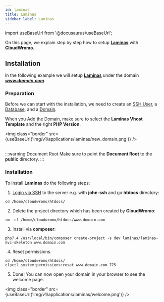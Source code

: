 ```yaml
---
id: laminas
title: Laminas
sidebar_label: Laminas
---
```


import useBaseUrl from '@docusaurus/useBaseUrl';

On this page, we explain step by step how to setup **[Laminas](https://getlaminas.org/)** with **CloudWromo**.

## Installation

In the following example we will setup **[Laminas](https://getlaminas.org/)** under the domain ***www.domain.com***.

### Preparation

Before we can start with the installation, we need to create an [SSH User](../frontend-area/users#adding-a-user), a [Database](../frontend-area/databases#adding-a-database), and a [Domain](../frontend-area/domains#adding-a-domain).

When you [Add the Domain](../frontend-area/domains#adding-a-domain), make sure to select the **Laminas Vhost Template** and the right **PHP Version**.

<img class="border" src={useBaseUrl('img/v1/applications/laminas/new_domain.png')} /> <br /><br />

:::warning Document Root
Make sure to point the **Document Root** to the **public** directory.
:::

### Installation

To install **Laminas** do the following steps:

1. [Login via SSH](../frontend-area/users#ssh-login) to the server e.g. with **john-ssh** and go **htdocs** directory:

```
cd /home/cloudwromo/htdocs/
```

2. Delete the project directory which has been created by **CloudWromo**:

```
rm -rf /home/cloudwromo/htdocs/www.domain.com
```

3. Install via **composer**:

```
php7.4 /usr/local/bin/composer create-project -s dev laminas/laminas-mvc-skeleton www.domain.com
```

4. Reset permissions.

```
cd /home/cloudwromo/htdocs/
clpctl system:permissions:reset www.domain.com 775
```

5. Done! You can now open your domain in your browser to see the welcome page.

<img class="border" src={useBaseUrl('img/v1/applications/laminas/welcome.png')} /> 

